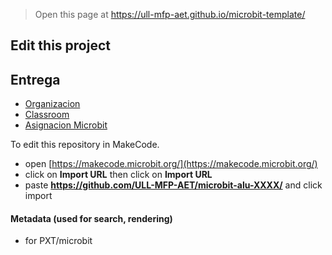 
> Open this page at <https://ull-mfp-aet.github.io/microbit-template/>

## Edit this project
## Entrega
- [Organizacion](https://github.com/ull-mfp-aet-2324-alu0100099904)
- [Classroom](https://classroom.github.com/classrooms/149103967-ull-mfp-aet-2324-alu0100099904)
- [Asignacion Microbit](https://classroom.github.com/classrooms/149103967-ull-mfp-aet-2324-alu0100099904/assignments/tema-3-microbit)

To edit this repository in MakeCode.

* open [https://makecode.microbit.org/](https://makecode.microbit.org/)
* click on **Import URL** then click on **Import URL**
* paste **https://github.com/ULL-MFP-AET/microbit-alu-XXXX/** and click import

#### Metadata (used for search, rendering)

* for PXT/microbit


<script src="https://makecode.com/gh-pages-embed.js">
</script>
<script>makeCodeRender("{{ site.makecode.home_url }}", "{{ site.github.owner_name }}/{{ site.github.repository_name }}");
</script>
